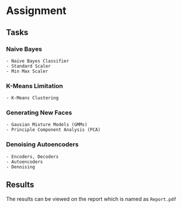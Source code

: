 # Assignment

## Tasks

### Naive Bayes
    - Naive Bayes Classifier
    - Standard Scaler
    - Min Max Scaler

### K-Means Limitation
    - K-Means Clustering

### Generating New Faces
    - Gausian Mixture Models (GMMs)
    - Principle Component Analysis (PCA)

### Denoising Autoencoders
    - Encoders, Decoders
    - Autoencoders
    - Denoising

## Results

The results can be viewed on the report which is named as `Report.pdf`